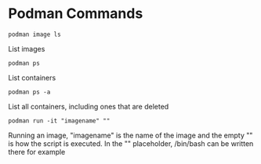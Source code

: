 # Podman Commands

```
podman image ls
```
List images

```
podman ps
```
List containers

```
podman ps -a
```
List all containers, including ones that are deleted

```
podman run -it "imagename" ""
```
Running an image, "imagename" is the name of the image and the empty "" is how the script is executed. In the "" placeholder, /bin/bash can be written there for example

```

```
